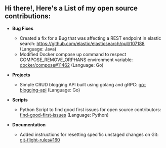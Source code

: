 ## Hi there!, Here's a List of my open source contributions:

- **Bug Fixes**
  - Created a fix for a Bug that was affecting a REST endpoint in elastic search: https://github.com/elastic/elasticsearch/pull/107188 (Language: Java)
  - Modified Docker compose up command to respect COMPOSE_REMOVE_ORPHANS environment variable: [docker/compose#11462](https://github.com/docker/compose/issues/11462) (Language: Go)

- **Projects**
  - Simple CRUD blogging API built using golang and gRPC: [go-blogging-api](https://github.com/batcity/go-blogging-api/tree/main) (Language: Go)

- **Scripts**
  - Python Script to find good first issues for open source contributors: [find-good-first-issues](https://github.com/batcity/find-good-first-issues) (Language: Python)

- **Documentation**
  - Added instructions for resetting specific unstaged changes on Git: [git-flight-rules#160](https://github.com/k88hudson/git-flight-rules/issues/160)

<!--
**batcity/batcity** is a ✨ _special_ ✨ repository because its `README.md` (this file) appears on your GitHub profile.

Here are some ideas to get you started:

- 🔭 I’m currently working on ...
- 🌱 I’m currently learning ...
- 👯 I’m looking to collaborate on ...
- 🤔 I’m looking for help with ...
- 💬 Ask me about ...
- 📫 How to reach me: ...
- 😄 Pronouns: ...
- ⚡ Fun fact: ...
-->
